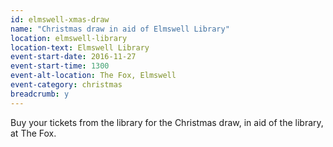 ```yaml
---
id: elmswell-xmas-draw
name: "Christmas draw in aid of Elmswell Library"
location: elmswell-library
location-text: Elmswell Library
event-start-date: 2016-11-27
event-start-time: 1300
event-alt-location: The Fox, Elmswell
event-category: christmas
breadcrumb: y
---
```


Buy your tickets from the library for the Christmas draw, in aid of the library, at The Fox.
